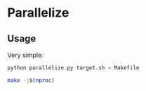 # Parallelize

## Usage
Very simple:
```bash
python parallelize.py target.sh > Makefile

make -j$(nproc)
```
